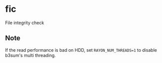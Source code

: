 # fic
File integrity check

## Note

If the read performance is bad on HDD, set `RAYON_NUM_THREADS=1` to disable b3sum's multi threading.